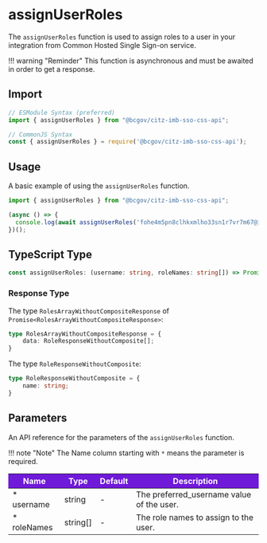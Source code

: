# assignUserRoles

The `assignUserRoles` function is used to assign roles to a user in your integration from Common Hosted Single Sign-on service. 

!!! warning "Reminder"
    This function is asynchronous and must be awaited in order to get a response.

## Import

```JavaScript
// ESModule Syntax (preferred)
import { assignUserRoles } from "@bcgov/citz-imb-sso-css-api";

// CommonJS Syntax
const { assignUserRoles } = require('@bcgov/citz-imb-sso-css-api');
```

## Usage

A basic example of using the `assignUserRoles` function.

```JavaScript
import { assignUserRoles } from "@bcgov/citz-imb-sso-css-api";

(async () => {
  console.log(await assignUserRoles('fohe4m5pn8clhkxmlho33sn1r7vr7m67@idir', ['Admin']));
})();
```

## TypeScript Type

<!-- The following code block is auto generated when types in the package change. -->
<!-- TYPE: assignUserRoles -->
```TypeScript
const assignUserRoles: (username: string, roleNames: string[]) => Promise<RolesArrayWithoutCompositeResponse>;
```

### Response Type

The type `RolesArrayWithoutCompositeResponse` of `Promise<RolesArrayWithoutCompositeResponse>`:

<!-- The following code block is auto generated when types in the package change. -->
<!-- TYPE: RolesArrayWithoutCompositeResponse -->
```TypeScript
type RolesArrayWithoutCompositeResponse = {
    data: RoleResponseWithoutComposite[];
}
```

The type `RoleResponseWithoutComposite`:

<!-- The following code block is auto generated when types in the package change. -->
<!-- TYPE: RoleResponseWithoutComposite -->
```TypeScript
type RoleResponseWithoutComposite = {
    name: string;
}
```

## Parameters

An API reference for the parameters of the `assignUserRoles` function.

!!! note "Note"
    The Name column starting with `*` means the parameter is required.

<table>
  <!-- Table columns -->
  <thead>
    <tr>
      <th style="background: #6f19d9; color: white;">Name</th>
      <th style="background: #6f19d9; color: white;">Type</th>
      <th style="background: #6f19d9; color: white;">Default</th>
      <th style="background: #6f19d9; color: white;">Description</th>
    </tr>
  </thead>

  <!-- Table rows -->
  <tbody>
    <tr>
      <td>* username</td>
      <td>string</td>
      <td>-</td>
      <td>The preferred_username value of the user.</td>
    </tr>
    <tr>
      <td>* roleNames</td>
      <td>string[]</td>
      <td>-</td>
      <td>The role names to assign to the user.</td>
    </tr>
  </tbody>
</table>
